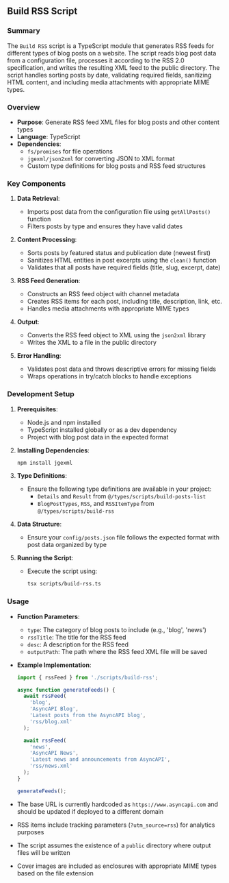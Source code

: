 ## Build RSS Script

### Summary

The `Build RSS` script is a TypeScript module that generates RSS feeds for different types of blog posts on a website. The script reads blog post data from a configuration file, processes it according to the RSS 2.0 specification, and writes the resulting XML feed to the public directory. The script handles sorting posts by date, validating required fields, sanitizing HTML content, and including media attachments with appropriate MIME types.

### Overview

- **Purpose**: Generate RSS feed XML files for blog posts and other content types
- **Language**: TypeScript
- **Dependencies**: 
  - `fs/promises` for file operations
  - `jgexml/json2xml` for converting JSON to XML format
  - Custom type definitions for blog posts and RSS feed structures

### Key Components

1. **Data Retrieval**:
   - Imports post data from the configuration file using `getAllPosts()` function
   - Filters posts by type and ensures they have valid dates

2. **Content Processing**:
   - Sorts posts by featured status and publication date (newest first)
   - Sanitizes HTML entities in post excerpts using the `clean()` function
   - Validates that all posts have required fields (title, slug, excerpt, date)

3. **RSS Feed Generation**:
   - Constructs an RSS feed object with channel metadata
   - Creates RSS items for each post, including title, description, link, etc.
   - Handles media attachments with appropriate MIME types

4. **Output**:
   - Converts the RSS feed object to XML using the `json2xml` library
   - Writes the XML to a file in the public directory

5. **Error Handling**:
   - Validates post data and throws descriptive errors for missing fields
   - Wraps operations in try/catch blocks to handle exceptions

### Development Setup

1. **Prerequisites**:
   - Node.js and npm installed
   - TypeScript installed globally or as a dev dependency
   - Project with blog post data in the expected format

2. **Installing Dependencies**:
   ```bash
   npm install jgexml
   ```

3. **Type Definitions**:
   - Ensure the following type definitions are available in your project:
     - `Details` and `Result` from `@/types/scripts/build-posts-list`
     - `BlogPostTypes`, `RSS`, and `RSSItemType` from `@/types/scripts/build-rss`

4. **Data Structure**:
   - Ensure your `config/posts.json` file follows the expected format with post data organized by type

5. **Running the Script**:
   - Execute the script using:
     ```bash
     tsx scripts/build-rss.ts
     ```

### Usage

- **Function Parameters**:
  - `type`: The category of blog posts to include (e.g., 'blog', 'news')
  - `rssTitle`: The title for the RSS feed
  - `desc`: A description for the RSS feed
  - `outputPath`: The path where the RSS feed XML file will be saved

- **Example Implementation**:
  ```typescript
  import { rssFeed } from './scripts/build-rss';

  async function generateFeeds() {
    await rssFeed(
      'blog',
      'AsyncAPI Blog',
      'Latest posts from the AsyncAPI blog',
      'rss/blog.xml'
    );

    await rssFeed(
      'news',
      'AsyncAPI News',
      'Latest news and announcements from AsyncAPI',
      'rss/news.xml'
    );
  }

  generateFeeds();

- The base URL is currently hardcoded as `https://www.asyncapi.com` and should be updated if deployed to a different domain
- RSS items include tracking parameters (`?utm_source=rss`) for analytics purposes
- The script assumes the existence of a `public` directory where output files will be written
- Cover images are included as enclosures with appropriate MIME types based on the file extension
